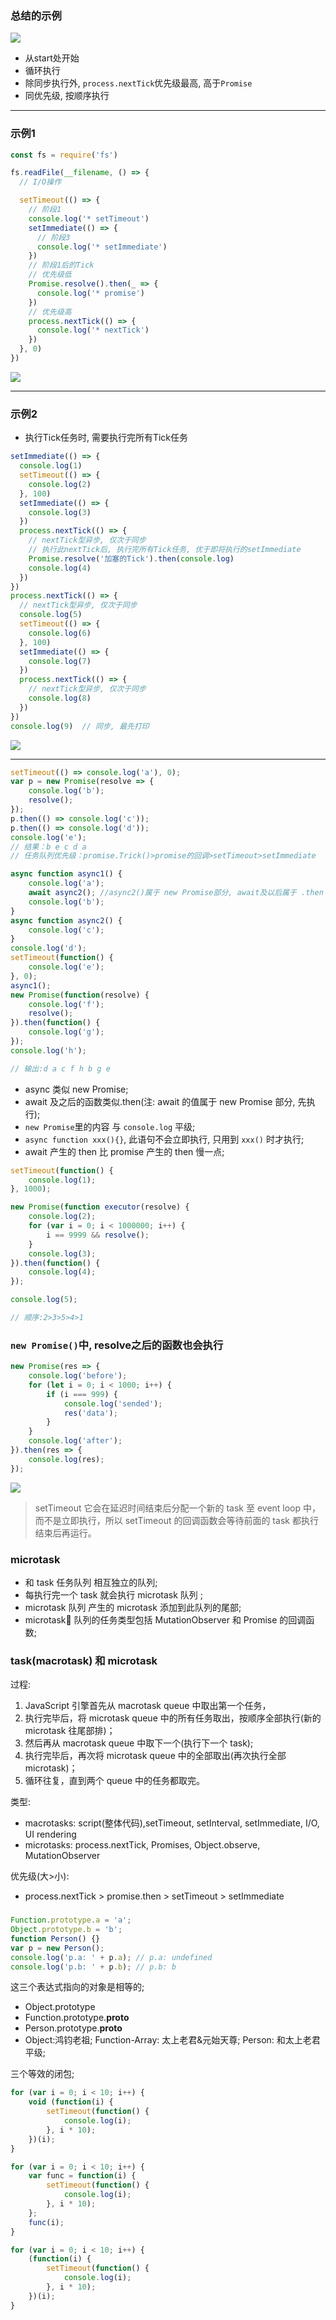 ### 总结的示例
![](https://databasing.oss-cn-beijing.aliyuncs.com/markdown/20200102132002.jpeg)
* 从start处开始
* 循环执行
* 除同步执行外, `process.nextTick`优先级最高, 高于`Promise`
* 同优先级, 按顺序执行
***
### 示例1
```js
const fs = require('fs')

fs.readFile(__filename, () => {
  // I/O操作

  setTimeout(() => {
    // 阶段1
    console.log('* setTimeout')
    setImmediate(() => {
      // 阶段3
      console.log('* setImmediate')
    })
    // 阶段1后的Tick
    // 优先级低
    Promise.resolve().then(_ => {
      console.log('* promise')
    })
    // 优先级高
    process.nextTick(() => {
      console.log('* nextTick')
    })
  }, 0)
})
```
![](https://databasing.oss-cn-beijing.aliyuncs.com/markdown/20200102132630.png)

***
### 示例2
* 执行Tick任务时, 需要执行完所有Tick任务
```js
setImmediate(() => {
  console.log(1)
  setTimeout(() => {
    console.log(2)
  }, 100)
  setImmediate(() => {
    console.log(3)
  })
  process.nextTick(() => {
    // nextTick型异步, 仅次于同步
    // 执行此nextTick后, 执行完所有Tick任务, 优于即将执行的setImmediate
    Promise.resolve('加塞的Tick').then(console.log)
    console.log(4)
  })
})
process.nextTick(() => {
  // nextTick型异步, 仅次于同步
  console.log(5)
  setTimeout(() => {
    console.log(6)
  }, 100)
  setImmediate(() => {
    console.log(7)
  })
  process.nextTick(() => {
    // nextTick型异步, 仅次于同步
    console.log(8)
  })
})
console.log(9)  // 同步, 最先打印
```
![](https://databasing.oss-cn-beijing.aliyuncs.com/markdown/20200102133739.png)





***
```js
setTimeout(() => console.log('a'), 0);
var p = new Promise(resolve => {
	console.log('b');
	resolve();
});
p.then(() => console.log('c'));
p.then(() => console.log('d'));
console.log('e');
// 结果：b e c d a
// 任务队列优先级：promise.Trick()>promise的回调>setTimeout>setImmediate
```

```js
async function async1() {
	console.log('a');
	await async2(); //async2()属于 new Promise部分, await及以后属于 .then 部分
	console.log('b');
}
async function async2() {
	console.log('c');
}
console.log('d');
setTimeout(function() {
	console.log('e');
}, 0);
async1();
new Promise(function(resolve) {
	console.log('f');
	resolve();
}).then(function() {
	console.log('g');
});
console.log('h');

// 输出:d a c f h b g e
```

- async 类似 new Promise;
- await 及之后的函数类似.then(注: await 的值属于 new Promise 部分, 先执行);
- `new Promise`里的内容 与 `console.log` 平级;
- `async function xxx(){}`, 此语句不会立即执行, 只用到 `xxx()` 时才执行;
- await 产生的 then 比 promise 产生的 then 慢一点;

```js
setTimeout(function() {
	console.log(1);
}, 1000);

new Promise(function executor(resolve) {
	console.log(2);
	for (var i = 0; i < 1000000; i++) {
		i == 9999 && resolve();
	}
	console.log(3);
}).then(function() {
	console.log(4);
});

console.log(5);

// 顺序:2>3>5>4>1
```

### `new Promise()`中, resolve之后的函数也会执行
```js
new Promise(res => {
	console.log('before');
	for (let i = 0; i < 1000; i++) {
		if (i === 999) {
			console.log('sended');
			res('data');
		}
	}
	console.log('after');
}).then(res => {
	console.log(res);
});
```
![](https://databasing.oss-cn-beijing.aliyuncs.com/markdown/20200102110925.png)


> setTimeout 它会在延迟时间结束后分配一个新的 task 至 event loop 中，而不是立即执行，所以 setTimeout 的回调函数会等待前面的 task 都执行结束后再运行。

### microtask

- 和 task 任务队列 相互独立的队列;
- 每执行完一个 task 就会执行 microtask 队列 ;
- microtask 队列 产生的 microtask 添加到此队列的尾部;
- microtask 队列的任务类型包括 MutationObserver 和 Promise 的回调函数;

### task(macrotask) 和 microtask

过程:

1. JavaScript 引擎首先从 macrotask queue 中取出第一个任务，
2. 执行完毕后，将 microtask queue 中的所有任务取出，按顺序全部执行(新的 microtask 往尾部排)；
3. 然后再从 macrotask queue 中取下一个(执行下一个 task);
4. 执行完毕后，再次将 microtask queue 中的全部取出(再次执行全部 microtask)；
5. 循环往复，直到两个 queue 中的任务都取完。

类型:

- macrotasks: script(整体代码),setTimeout, setInterval, setImmediate, I/O, UI rendering
- microtasks: process.nextTick, Promises, Object.observe, MutationObserver

优先级(大>小):

- process.nextTick > promise.then > setTimeout > setImmediate

###

```js
Function.prototype.a = 'a';
Object.prototype.b = 'b';
function Person() {}
var p = new Person();
console.log('p.a: ' + p.a); // p.a: undefined
console.log('p.b: ' + p.b); // p.b: b
```

这三个表达式指向的对象是相等的;

- Object.prototype
- Function.prototype.**proto**
- Person.prototype.**proto**
- Object:鸿钧老祖; Function-Array: 太上老君&元始天尊; Person: 和太上老君平级;

三个等效的闭包;

```js
for (var i = 0; i < 10; i++) {
	void (function(i) {
		setTimeout(function() {
			console.log(i);
		}, i * 10);
	})(i);
}

for (var i = 0; i < 10; i++) {
	var func = function(i) {
		setTimeout(function() {
			console.log(i);
		}, i * 10);
	};
	func(i);
}

for (var i = 0; i < 10; i++) {
	(function(i) {
		setTimeout(function() {
			console.log(i);
		}, i * 10);
	})(i);
}
```
